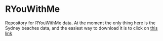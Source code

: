 # RYouWithMe

Repository for RYouWithMe data. At the moment the only thing here is the Sydney beaches data, and the easiest way to download it is to click on [this link](https://github.com/rladiessydney/RYouWithMe/blob/master/sydneybeaches.csv)
